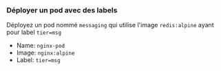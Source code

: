 
### Déployer un pod avec des labels

Déployez un pod nommé `messaging` qui utilise l'image `redis:alpine` ayant pour label `tier=msg`

- Name:  `nginx-pod` 
- Image: `nginx:alpine` 
- Label: `tier=msg`


